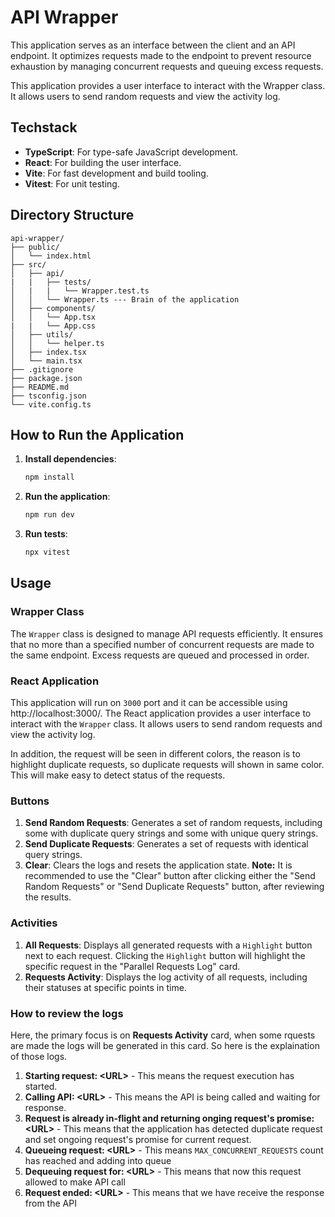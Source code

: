 # API Wrapper

This application serves as an interface between the client and an API endpoint. It optimizes requests made to the endpoint to prevent resource exhaustion by managing concurrent requests and queuing excess requests.

This application provides a user interface to interact with the Wrapper class. It allows users to send random requests and view the activity log.

## Techstack

- **TypeScript**: For type-safe JavaScript development.
- **React**: For building the user interface.
- **Vite**: For fast development and build tooling.
- **Vitest**: For unit testing.

## Directory Structure

```plaintext
api-wrapper/
├── public/
│   └── index.html
├── src/
│   ├── api/
|   |   ├── tests/
│   |   |   └── Wrapper.test.ts
│   │   └── Wrapper.ts --- Brain of the application
│   ├── components/
│   │   └── App.tsx
|   |   └── App.css
│   ├── utils/
│   │   └── helper.ts
│   ├── index.tsx
│   └── main.tsx
├── .gitignore
├── package.json
├── README.md
├── tsconfig.json
└── vite.config.ts
```

## How to Run the Application

1. **Install dependencies**:
    ```sh
    npm install
    ```

2. **Run the application**:
    ```sh
    npm run dev
    ```

3. **Run tests**:
    ```sh
    npx vitest
    ```

## Usage

### Wrapper Class

The `Wrapper` class is designed to manage API requests efficiently. It ensures that no more than a specified number of concurrent requests are made to the same endpoint. Excess requests are queued and processed in order.


### React Application

This application will run on `3000` port and it can be accessible using http://localhost:3000/. The React application provides a user interface to interact with the `Wrapper` class. It allows users to send random requests and view the activity log.

In addition, the request will be seen in different colors, the reason is to highlight duplicate requests, so duplicate requests will shown in same color. This will make easy to detect status of the requests.

### Buttons

1. **Send Random Requests**: Generates a set of random requests, including some with duplicate query strings and some with unique query strings.
2. **Send Duplicate Requests**: Generates a set of requests with identical query strings.
3. **Clear**: Clears the logs and resets the application state.
**Note:** It is recommended to use the "Clear" button after clicking either the "Send Random Requests" or "Send Duplicate Requests" button, after reviewing the results.

### Activities

1. **All Requests**: Displays all generated requests with a `Highlight` button next to each request. Clicking the `Highlight` button will highlight the specific request in the "Parallel Requests Log" card.
2. **Requests Activity**: Displays the log activity of all requests, including their statuses at specific points in time.

### How to review the logs

Here, the primary focus is on **Requests Activity** card, when some rquests are made the logs will be generated in this card. So here is the explaination of those logs.

1. **Starting request: \<URL\>** - This means the request execution has started.
2. **Calling API: \<URL\>** - This means the API is being called and waiting for response.
3. **Request is already in-flight and returning onging request's promise: \<URL\>** - This means that the application has detected duplicate request and set ongoing request's promise for current request.
4. **Queueing request: \<URL\>** - This means `MAX_CONCURRENT_REQUESTS` count has reached and adding into queue
5. **Dequeuing request for: \<URL\>** - This means that now this request allowed to make API call
6. **Request ended: \<URL\>** - This means that we have receive the response from the API
